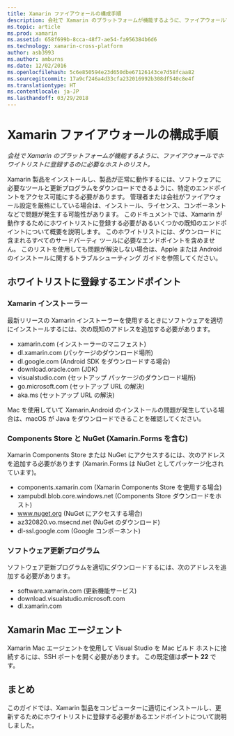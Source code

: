 ```yaml
---
title: Xamarin ファイアウォールの構成手順
description: 会社で Xamarin のプラットフォームが機能するように、ファイアウォールでホワイトリストに登録するのに必要なホストのリスト。
ms.topic: article
ms.prod: xamarin
ms.assetid: 658f699b-8cca-48f7-ae54-fa956384b6d6
ms.technology: xamarin-cross-platform
author: asb3993
ms.author: amburns
ms.date: 12/02/2016
ms.openlocfilehash: 5c6e850594e23d650dbe67126143ce7d58fcaa82
ms.sourcegitcommit: 17a9cf246a4d33cfa232016992b308df540c8e4f
ms.translationtype: HT
ms.contentlocale: ja-JP
ms.lasthandoff: 03/29/2018
---
```

# <a name="xamarin-firewall-configuration-instructions"></a>Xamarin ファイアウォールの構成手順

_会社で Xamarin のプラットフォームが機能するように、ファイアウォールでホワイトリストに登録するのに必要なホストのリスト。_

Xamarin 製品をインストールし、製品が正常に動作するには、ソフトウェアに必要なツールと更新プログラムをダウンロードできるように、特定のエンドポイントをアクセス可能にする必要があります。 管理者または会社がファイアウォール設定を厳格にしている場合は、インストール、ライセンス、コンポーネントなどで問題が発生する可能性があります。 このドキュメントでは、Xamarin が動作するためにホワイトリストに登録する必要があるいくつかの既知のエンドポイントについて概要を説明します。 このホワイトリストには、ダウンロードに含まれるすべてのサードパーティ ツールに必要なエンドポイントを含めません。 このリストを使用しても問題が解決しない場合は、Apple または Android のインストールに関するトラブルシューティング ガイドを参照してください。

## <a name="endpoints-to-whitelist"></a>ホワイトリストに登録するエンドポイント

### <a name="xamarin-installer"></a>Xamarin インストーラー

最新リリースの Xamarin インストーラーを使用するときにソフトウェアを適切にインストールするには、次の既知のアドレスを追加する必要があります。

-  xamarin.com (インストーラーのマニフェスト)
-  dl.xamarin.com (パッケージのダウンロード場所)
-  dl.google.com (Android SDK をダウンロードする場合)
-  download.oracle.com (JDK)
-  visualstudio.com (セットアップ パッケージのダウンロード場所)
-  go.microsoft.com (セットアップ URL の解決)
-  aka.ms (セットアップ URL の解決)

Mac を使用していて Xamarin.Android のインストールの問題が発生している場合は、macOS が Java をダウンロードできることを確認してください。


### <a name="components-store-and-nuget-including-xamarinforms"></a>Components Store と NuGet (Xamarin.Forms を含む)

Xamarin Components Store または NuGet にアクセスするには、次のアドレスを追加する必要があります (Xamarin.Forms は NuGet としてパッケージ化されています)。

-  components.xamarin.com (Xamarin Components Store を使用する場合)
-  xampubdl.blob.core.windows.net (Components Store ダウンロードをホスト)
-  www.nuget.org (NuGet にアクセスする場合)
-  az320820.vo.msecnd.net (NuGet のダウンロード)
-  dl-ssl.google.com (Google コンポーネント)


### <a name="software-updates"></a>ソフトウェア更新プログラム

ソフトウェア更新プログラムを適切にダウンロードするには、次のアドレスを追加する必要があります。

-  software.xamarin.com (更新機能サービス)
-  download.visualstudio.microsoft.com
-  dl.xamarin.com

## <a name="xamarin-mac-agent"></a>Xamarin Mac エージェント

Xamarin Mac エージェントを使用して Visual Studio を Mac ビルド ホストに接続するには、SSH ポートを開く必要があります。 この既定値は**ポート 22** です。

## <a name="summary"></a>まとめ

このガイドでは、Xamarin 製品をコンピューターに適切にインストールし、更新するためにホワイトリストに登録する必要があるエンドポイントについて説明しました。